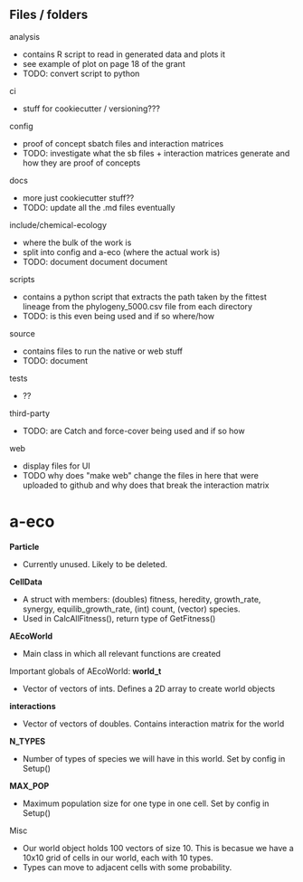 
## Files / folders

analysis
* contains R script to read in generated data and plots it
* see example of plot on page 18 of the grant
* TODO: convert script to python

ci
* stuff for cookiecutter / versioning???

config
* proof of concept sbatch files and interaction matrices
* TODO: investigate what the sb files + interaction matrices generate and how they are proof of concepts

docs
* more just cookiecutter stuff??
* TODO: update all the .md files eventually

include/chemical-ecology
* where the bulk of the work is
* split into config and a-eco (where the actual work is)
* TODO: document document document

scripts
* contains a python script that extracts the path taken by the fittest lineage from the phylogeny_5000.csv file from each directory
* TODO: is this even being used and if so where/how

source
* contains files to run the native or web stuff
* TODO: document

tests
* ??

third-party
* TODO: are Catch and force-cover being used and if so how

web
* display files for UI
* TODO why does "make web" change the files in here that were uploaded to github and why does that break the interaction matrix


# a-eco 

**Particle**
* Currently unused. Likely to be deleted. 

**CellData**
* A struct with members: (doubles) fitness, heredity, growth_rate, synergy, equilib_growth_rate, (int) count, (vector<int>) species. 
* Used in CalcAllFitness(), return type of GetFitness()

**AEcoWorld**
* Main class in which all relevant functions are created

Important globals of AEcoWorld:
**world_t**
* Vector of vectors of ints. Defines a 2D array to create world objects

**interactions**
* Vector of vectors of doubles. Contains interaction matrix for the world

**N_TYPES**
* Number of types of species we will have in this world. Set by config in Setup()

**MAX_POP**
* Maximum population size for one type in one cell. Set by config in Setup()

Misc
* Our world object holds 100 vectors of size 10. This is becasue we have a 10x10 grid of cells in our world, each with 10 types. 
* Types can move to adjacent cells with some probability. 